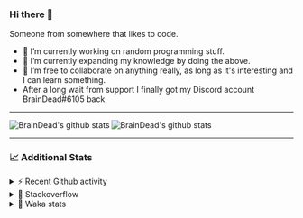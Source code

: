 ### Hi there 👋

Someone from somewhere that likes to code.

- 🔭 I’m currently working on random programming stuff.
- 🌱 I’m currently expanding my knowledge by doing the above.
- 👯 I’m free to collaborate on anything really, as long as it's interesting and I can learn something.
- After a long wait from support I finally got my Discord account BrainDead#6105 back
<hr>


<img alt="BrainDead's github stats" align="left" src="https://github-readme-stats.vercel.app/api?username=albertopoljak&count_private=true&show_icons=true&theme=radical&hide_border=true"/>
<img alt="BrainDead's github stats" align="left" src="https://github-readme-stats.vercel.app/api/top-langs/?username=albertopoljak&layout=compact&theme=radical&hide_border=true&card_width=250"/>
<br clear="left"/>

<hr>

### 📈 Additional Stats

<details>
  <summary>⚡ Recent Github activity</summary>
  <br/>

  <!--START_SECTION:activity-->
1. ❗️ Opened issue [#81889](https://github.com/odoo/odoo/issues/81889) in [odoo/odoo](https://github.com/odoo/odoo)
2. 🗣 Commented on [#64](https://github.com/HuyaneMatsu/hata/issues/64) in [HuyaneMatsu/hata](https://github.com/HuyaneMatsu/hata)
3. 💪 Opened PR [#64](https://github.com/HuyaneMatsu/hata/pull/64) in [HuyaneMatsu/hata](https://github.com/HuyaneMatsu/hata)
4. 🗣 Commented on [#158](https://github.com/Tortoise-Community/Tortoise-BOT/issues/158) in [Tortoise-Community/Tortoise-BOT](https://github.com/Tortoise-Community/Tortoise-BOT)
5. 🗣 Commented on [#32](https://github.com/albertopoljak/Licensy/issues/32) in [albertopoljak/Licensy](https://github.com/albertopoljak/Licensy)
  <!--END_SECTION:activity-->
</details>

<details>
  <summary>👀 Stackoverflow</summary>

  [![Omid Nikrah StackOverflow](https://github-readme-stackoverflow.vercel.app/?userID=11311072&theme=dark)](https://stackoverflow.com/users/11311072/braindead)

</details>

<details>
  <summary>🤖 Waka stats</summary>
  <br/>

  <!--START_SECTION:waka-->
![Profile Views](http://img.shields.io/badge/Profile%20Views-0-blue)

![Lines of code](https://img.shields.io/badge/From%20Hello%20World%20I%27ve%20Written-274655%20lines%20of%20code-blue)

**🐱 My Github Data** 

> 🏆 128 Contributions in the Year 2022
 > 
> 📦 148.9 kB Used in Github's Storage 
 > 
> 💼 Opted to Hire
 > 
> 📜 33 Public Repositories 
 > 
> 🔑 10 Private Repositories  
 > 
**I'm an Early 🐤** 

```text
🌞 Morning    208 commits    ██████░░░░░░░░░░░░░░░░░░░   25.43% 
🌆 Daytime    317 commits    █████████░░░░░░░░░░░░░░░░   38.75% 
🌃 Evening    202 commits    ██████░░░░░░░░░░░░░░░░░░░   24.69% 
🌙 Night      91 commits     ██░░░░░░░░░░░░░░░░░░░░░░░   11.12%

```
📅 **I'm Most Productive on Wednesday** 

```text
Monday       129 commits    ████░░░░░░░░░░░░░░░░░░░░░   15.77% 
Tuesday      152 commits    ████░░░░░░░░░░░░░░░░░░░░░   18.58% 
Wednesday    168 commits    █████░░░░░░░░░░░░░░░░░░░░   20.54% 
Thursday     133 commits    ████░░░░░░░░░░░░░░░░░░░░░   16.26% 
Friday       99 commits     ███░░░░░░░░░░░░░░░░░░░░░░   12.1% 
Saturday     61 commits     █░░░░░░░░░░░░░░░░░░░░░░░░   7.46% 
Sunday       76 commits     ██░░░░░░░░░░░░░░░░░░░░░░░   9.29%

```


📊 **This Week I Spent My Time On** 

```text
💬 Programming Languages: 
Python                   9 hrs 7 mins        █████████████░░░░░░░░░░░░   52.37% 
XML                      6 hrs 37 mins       █████████░░░░░░░░░░░░░░░░   38.03% 
textmate                 1 hr 8 mins         █░░░░░░░░░░░░░░░░░░░░░░░░   6.52% 
SCSS                     10 mins             ░░░░░░░░░░░░░░░░░░░░░░░░░   1.05% 
CSV file                 9 mins              ░░░░░░░░░░░░░░░░░░░░░░░░░   0.88%

🐱‍💻 Projects: 
odoo_14                  17 hrs 16 mins      ████████████████████████░   99.05% 
culjak                   9 mins              ░░░░░░░░░░░░░░░░░░░░░░░░░   0.88% 
zara                     0 secs              ░░░░░░░░░░░░░░░░░░░░░░░░░   0.05% 
glovia_custom_addons     0 secs              ░░░░░░░░░░░░░░░░░░░░░░░░░   0.02%

💻 Operating System: 
Linux                    17 hrs 26 mins      █████████████████████████   100.0%

```

**I Mostly Code in Python** 

```text
Python                   31 repos            ███████████████████░░░░░░   79.49% 
Java                     4 repos             ██░░░░░░░░░░░░░░░░░░░░░░░   10.26% 
TypeScript               1 repo              ░░░░░░░░░░░░░░░░░░░░░░░░░   2.56% 
JavaScript               1 repo              ░░░░░░░░░░░░░░░░░░░░░░░░░   2.56% 
HTML                     1 repo              ░░░░░░░░░░░░░░░░░░░░░░░░░   2.56%

```



 Last Updated on 03/02/2022
<!--END_SECTION:waka-->
</details>
